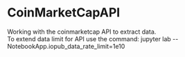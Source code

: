 # CoinMarketCapAPI
Working with the coinmarketcap API to extract data.<br>
To extend data limit for API use the command: jupyter lab --NotebookApp.iopub_data_rate_limit=1e10
